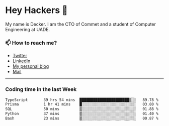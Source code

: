 # Hey Hackers 👋

My name is Decker. I am the CTO of Commet and a student of Computer Engineering at UADE.

### 📫 How to reach me?
- [Twitter](https://x.com/0xDecker) 
- [LinkedIn](https://www.linkedin.com/in/decker-urbano/) 
- [My personal blog](http://decker.sh) 
- [Mail](mailto:me@decker.sh)

---

### Coding time in the last Week

<!--START_SECTION:waka-->

```txt
TypeScript       39 hrs 54 mins  ██████████████████████▒░░   89.78 %
Prisma           1 hr 41 mins    █░░░░░░░░░░░░░░░░░░░░░░░░   03.80 %
SQL              50 mins         ▒░░░░░░░░░░░░░░░░░░░░░░░░   01.88 %
Python           37 mins         ▒░░░░░░░░░░░░░░░░░░░░░░░░   01.40 %
Bash             23 mins         ▒░░░░░░░░░░░░░░░░░░░░░░░░   00.87 %
```

<!--END_SECTION:waka-->
